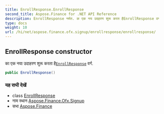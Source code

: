 ```yaml
---
title: EnrollResponse.EnrollResponse
second_title: Aspose.Finance for .NET API Reference
description: EnrollResponse नर्मत. क एक नय उदहरण शुरू करत हैEnrollResponse वर्ग.
type: docs
weight: 10
url: /hi/net/aspose.finance.ofx.signup/enrollresponse/enrollresponse/
---
```

## EnrollResponse constructor

का एक नया उदाहरण शुरू करता है[`EnrollResponse`](../) वर्ग.

```csharp
public EnrollResponse()
```

### यह सभी देखें

* class [EnrollResponse](../)
* नाम स्थान [Aspose.Finance.Ofx.Signup](../../enrollresponse/)
* सभा [Aspose.Finance](../../../)


